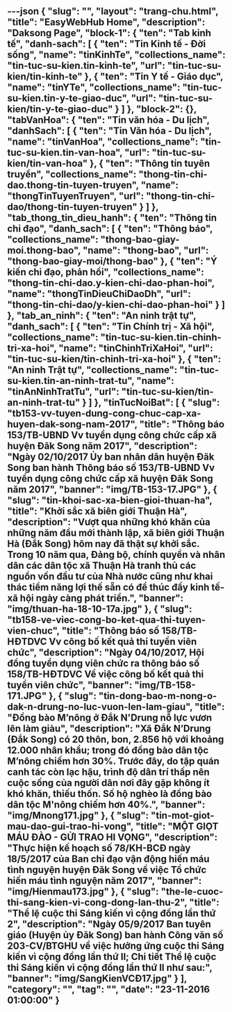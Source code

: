 ---json
{
    "slug": "",
    "layout": "trang-chu.html",
    "title": "EasyWebHub Home",
    "description": "Daksong Page",
    "block-1": {
        "ten": "Tab kinh tế",
        "danh-sach": [
            {
                "ten": "Tin Kinh tế - Đời sống",
                "name": "tinKinhTe",
                "collections_name": "tin-tuc-su-kien.tin-kinh-te",
                "url": "tin-tuc-su-kien/tin-kinh-te"
            },
            {
                "ten": "Tin Y tế - Giáo dục",
                "name": "tinYTe",
                "collections_name": "tin-tuc-su-kien.tin-y-te-giao-duc",
                "url": "tin-tuc-su-kien/tin-y-te-giao-duc"
            }
        ]
    },
    "block-2": {},
    "tabVanHoa": {
        "ten": "Tin văn hóa - Du lịch",
        "danhSach": [
            {
                "ten": "Tin Văn hóa - Du lịch",
                "name": "tinVanHoa",
                "collections_name": "tin-tuc-su-kien.tin-van-hoa",
                "url": "tin-tuc-su-kien/tin-van-hoa"
            },
            {
                "ten": "Thông tin tuyên truyền",
                "collections_name": "thong-tin-chi-dao.thong-tin-tuyen-truyen",
                "name": "thongTinTuyenTruyen",
                "url": "thong-tin-chi-dao/thong-tin-tuyen-truyen"
            }
        ]
    },
    "tab_thong_tin_dieu_hanh": {
        "ten": "Thông tin chỉ đạo",
        "danh_sach": [
            {
                "ten": "Thông báo",
                "collections_name": "thong-bao-giay-moi.thong-bao",
                "name": "thong-bao",
                "url": "thong-bao-giay-moi/thong-bao"
            },
            {
                "ten": "Ý kiến chỉ đạo, phản hồi",
                "collections_name": "thong-tin-chi-dao.y-kien-chi-dao-phan-hoi",
                "name": "thongTinDieuChiDaoDh",
                "url": "thong-tin-chi-dao/y-kien-chi-dao-phan-hoi"
            }
        ]
    },
    "tab_an_ninh": {
        "ten": "An ninh trật tự",
        "danh_sach": [
            {
                "ten": "Tin Chính trị - Xã hội",
                "collections_name": "tin-tuc-su-kien.tin-chinh-tri-xa-hoi",
                "name": "tinChinhTriXaHoi",
                "url": "tin-tuc-su-kien/tin-chinh-tri-xa-hoi"
            },
            {
                "ten": "An ninh Trật tự",
                "collections_name": "tin-tuc-su-kien.tin-an-ninh-trat-tu",
                "name": "tinAnNinhTratTu",
                "url": "tin-tuc-su-kien/tin-an-ninh-trat-tu"
            }
        ]
    },
    "tinTucNoiBat": [
        {
            "slug": "tb153-vv-tuyen-dung-cong-chuc-cap-xa-huyen-dak-song-nam-2017",
            "title": "Thông báo 153/TB-UBND Vv tuyển dụng công chức cấp xã huyện Đăk Song năm 2017",
            "description": "Ngày 02/10/2017 Ủy ban nhân dân huyện Đăk Song ban hành Thông báo số 153/TB-UBND Vv tuyển dụng công chức cấp xã huyện Đăk Song năm 2017",
            "banner": "img/TB-153-17.JPG"
        },
        {
            "slug": "tin-khoi-sac-xa-bien-gioi-thuan-ha",
            "title": "Khởi sắc xã biên giới Thuận Hà",
            "description": "Vượt qua những khó khăn của những năm đầu mới thành lập, xã biên giới Thuận Hà (Đắk Song) hôm nay đã thật sự khởi sắc. Trong 10 năm qua, Đảng bộ, chính quyền và nhân dân các dân tộc xã Thuận Hà tranh thủ các nguồn vốn đầu tư của Nhà nước cũng như khai thác tiềm năng lợi thế sẵn có để thúc đẩy kinh tế-xã hội ngày càng phát triển.",
            "banner": "img/thuan-ha-18-10-17a.jpg"
        },
        {
            "slug": "tb158-ve-viec-cong-bo-ket-qua-thi-tuyen-vien-chuc",
            "title": "Thông báo số 158/TB-HĐTDVC Vv công bố kết quả thi tuyển viên chức",
            "description": "Ngày 04/10/2017, Hội đồng tuyển dụng viên chức ra thông báo số 158/TB-HĐTDVC Về việc công bố kết quả thi tuyển viên chức",
            "banner": "img/TB-158-171.JPG"
        },
        {
            "slug": "tin-dong-bao-m-nong-o-dak-n-drung-no-luc-vuon-len-lam-giau",
            "title": "Đồng bào M’nông ở Đắk N'Drung nỗ lực vươn lên làm giàu",
            "description": "Xã Ðắk N’Drung (Ðắk Song) có 20 thôn, bon, 2.856 hộ với khoảng 12.000 nhân khẩu; trong đó đồng bào dân tộc M’nông chiếm hơn 30%. Trước đây, do tập quán canh tác còn lạc hậu, trình độ dân trí thấp nên cuộc sống của người dân nơi đây gặp không ít khó khăn, thiếu thốn. Số hộ nghèo là đồng bào dân tộc M'nông chiếm hơn 40%.",
            "banner": "img/Mnong171.jpg"
        },
        {
            "slug": "tin-mot-giot-mau-dao-gui-trao-hi-vong",
            "title": "MỘT GIỌT MÁU ĐÀO - GỬI TRAO HI VỌNG",
            "description": "Thực hiện kế hoạch số 78/KH-BCĐ ngày 18/5/2017 của Ban chỉ đạo vận động hiến máu tình nguyện huyện Đăk Song về việc Tổ chức hiến máu tình nguyện năm 2017",
            "banner": "img/Hienmau173.jpg"
        },
        {
            "slug": "the-le-cuoc-thi-sang-kien-vi-cong-dong-lan-thu-2",
            "title": "Thể lệ cuộc thi Sáng kiến vì cộng đồng lần thứ 2",
            "description": "Ngày 05/9/2017 Ban tuyên giáo (Huyện ủy Đăk Song) ban hành Công văn số 203-CV/BTGHU về việc hưởng ứng cuộc thi Sáng kiến vì cộng đồng lần thứ II; Chi tiết Thể lệ cuộc thi Sáng kiến vì cộng đồng lần thứ II như sau:",
            "banner": "img/SangKienVCĐ17.jpg"
        }
    ],
    "category": "",
    "tag": "",
    "date": "23-11-2016 01:00:00"
}
---
